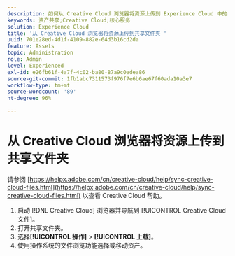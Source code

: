 ```yaml
---
description: 如何从 Creative Cloud 浏览器将资源上传到 Experience Cloud 中的共享文件夹。
keywords: 资产共享;Creative Cloud;核心服务
solution: Experience Cloud
title: '从 Creative Cloud 浏览器将资源上传到共享文件夹 '
uuid: 701e28ed-4d1f-4109-882e-64d3b16cd2da
feature: Assets
topic: Administration
role: Admin
level: Experienced
exl-id: e26fb61f-4a7f-4c02-ba80-87a9c0edea86
source-git-commit: 1fb1abc7311573f976f7e6b6ae67f60ada10a3e7
workflow-type: tm+mt
source-wordcount: '89'
ht-degree: 96%

---
```


# 从 Creative Cloud 浏览器将资源上传到共享文件夹

请参阅 [https://helpx.adobe.com/cn/creative-cloud/help/sync-creative-cloud-files.html](https://helpx.adobe.com/cn/creative-cloud/help/sync-creative-cloud-files.html) 以查看 Creative Cloud 帮助。

1. 启动 [!DNL Creative Cloud] 浏览器并导航到 [!UICONTROL Creative Cloud 文件]。
1. 打开共享文件夹。
1. 选择&#x200B;**[!UICONTROL 操作]** > **[!UICONTROL 上载]**。
1. 使用操作系统的文件浏览功能选择或移动资产。
